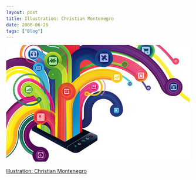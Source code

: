 ```yaml
---
layout: post
title: Illustration: Christian Montenegro
date: 2008-06-26
tags: ["Blog"]
---
```


![](k3Im6rfOqap09mr97wN4vsUL_500.jpg)  

[Illustration: Christian Montenegro](http://www.wired.com/techbiz/media/magazine/16-07/ff_android)